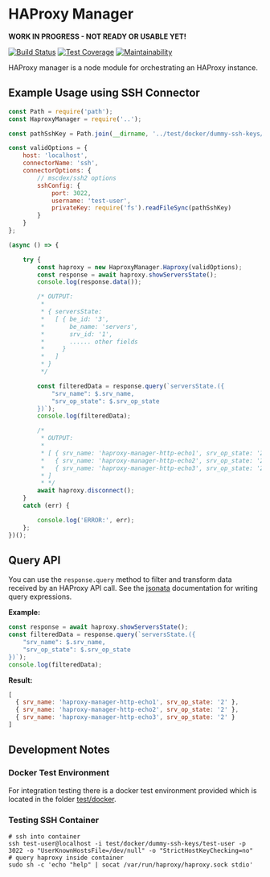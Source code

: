 # HAProxy Manager

**WORK IN PROGRESS - NOT READY OR USABLE YET!**

[![Build Status](https://travis-ci.org/waelse72/haproxy-manager.svg?branch=master)](https://travis-ci.org/waelse72/haproxy-manager)
[![Test Coverage](https://api.codeclimate.com/v1/badges/23279385b3b0a9064739/test_coverage)](https://codeclimate.com/github/waelse72/haproxy-manager/test_coverage)
[![Maintainability](https://api.codeclimate.com/v1/badges/a99a88d28ad37a79dbf6/maintainability)](https://codeclimate.com/github/waelse72/haproxy-manager/maintainability)

HAProxy manager is a node module for orchestrating an HAProxy instance.

## Example Usage using SSH Connector

```javascript
const Path = require('path');
const HaproxyManager = require('..');

const pathSshKey = Path.join(__dirname, '../test/docker/dummy-ssh-keys/test-user');

const validOptions = {
    host: 'localhost',
    connectorName: 'ssh',
    connectorOptions: {
        // mscdex/ssh2 options
        sshConfig: {
            port: 3022,
            username: 'test-user',
            privateKey: require('fs').readFileSync(pathSshKey)
        }
    }
};

(async () => {

    try {
        const haproxy = new HaproxyManager.Haproxy(validOptions);
        const response = await haproxy.showServersState();
        console.log(response.data());

        /* OUTPUT:
         *
         * { serversState:
         *   [ { be_id: '3',
         *       be_name: 'servers',
         *       srv_id: '1',
         *       ...... other fields
         *     }
         *   ]
         * }
         */

        const filteredData = response.query(`serversState.({
            "srv_name": $.srv_name,
            "srv_op_state": $.srv_op_state
        })`);
        console.log(filteredData);

        /*
         * OUTPUT:
         *
         * [ { srv_name: 'haproxy-manager-http-echo1', srv_op_state: '2' },
         *   { srv_name: 'haproxy-manager-http-echo2', srv_op_state: '2' },
         *   { srv_name: 'haproxy-manager-http-echo3', srv_op_state: '2' } 
         * ]
         * */
        await haproxy.disconnect();
    }
    catch (err) {

        console.log('ERROR:', err);
    };
})();
```
## Query API

You can use the `response.query` method to filter and transform data received by an HAProxy API call.
See the [jsonata](https://github.com/jsonata-js/jsonata) documentation for writing query expressions.

**Example:**

```javascript
const response = await haproxy.showServersState();
const filteredData = response.query(`serversState.({
    "srv_name": $.srv_name,
    "srv_op_state": $.srv_op_state
})`);
console.log(filteredData);
```

**Result:**

```javascript
[
  { srv_name: 'haproxy-manager-http-echo1', srv_op_state: '2' },
  { srv_name: 'haproxy-manager-http-echo2', srv_op_state: '2' },
  { srv_name: 'haproxy-manager-http-echo3', srv_op_state: '2' }
]
```

## Development Notes

### Docker Test Environment

For integration testing there is a docker test environment provided which is located in the folder [test/docker](test/docker).

### Testing SSH Container

```
# ssh into container
ssh test-user@localhost -i test/docker/dummy-ssh-keys/test-user -p 3022 -o "UserKnownHostsFile=/dev/null" -o "StrictHostKeyChecking=no"
# query haproxy inside container
sudo sh -c 'echo "help" | socat /var/run/haproxy/haproxy.sock stdio'
```

